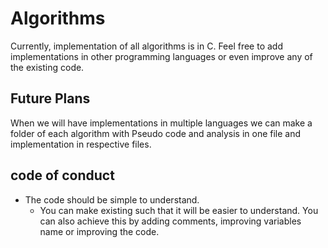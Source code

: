 # Algorithms

Currently, implementation of all algorithms is in C.
Feel free to add implementations in other programming languages or even improve any of the existing code. 

## Future Plans

When we will have implementations in multiple languages we can make a folder of each algorithm with Pseudo code and analysis in one file and implementation in respective files. 

## code of conduct

- The code should be simple to understand. 
    - You can make existing such that it will be easier to understand.  You can also achieve this by adding comments, improving variables name or improving the code.


